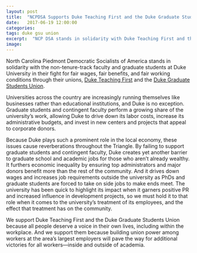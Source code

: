 ```yaml
---
layout: post
title:  "NCPDSA Supports Duke Teaching First and the Duke Graduate Students Union"
date:   2017-06-19 12:00:00
categories:
tags: duke gsu union
excerpt:  "NCP DSA stands in solidarity with Duke Teaching First and the Duke Graduate Students Union in their fight for fair wages, fair benefits, and fair working conditions."
image:
---
```


North Carolina Piedmont Democratic Socialists of America stands in solidarity with the non-tenure-track faculty and graduate students at Duke University in their fight for fair wages, fair benefits, and fair working conditions through their unions, [Duke Teaching First](http://duketeachingfirst.org) and the [Duke Graduate Students Union](https://dukegradunion.org/).

Universities across the country are increasingly running themselves like businesses rather than educational institutions, and Duke is no exception. Graduate students and contingent faculty perform a growing share of the university’s work, allowing Duke to drive down its labor costs, increase its administrative budgets, and invest in new centers and projects that appeal to corporate donors.

Because Duke plays such a prominent role in the local economy, these issues cause reverberations throughout the Triangle. By failing to support graduate students and contingent faculty, Duke creates yet another barrier to graduate school and academic jobs for those who aren’t already wealthy. It furthers economic inequality by ensuring top administrators and major donors benefit more than the rest of the community. And it drives down wages and increases job requirements outside the university as PhDs and graduate students are forced to take on side jobs to make ends meet. The university has been quick to highlight its impact when it garners positive PR and increased influence in development projects, so we must hold it to that role when it comes to the university’s treatment of its employees, and the effect that treatment has on the community.

We support Duke Teaching First and the Duke Graduate Students Union because all people deserve a voice in their own lives, including within the workplace. And we support them because building union power among workers at the area’s largest employers will pave the way for additional victories for all workers—inside and outside of academia.
